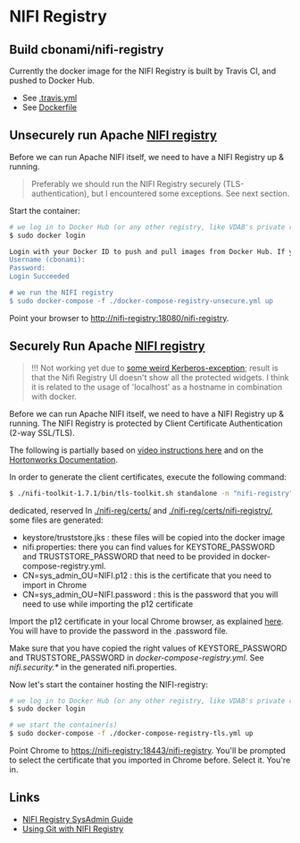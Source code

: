 # NIFI Registry

## Build cbonami/nifi-registry

Currently the docker image for the NIFI Registry is built by Travis CI, and pushed to Docker Hub.

* See [.travis.yml](./.travis.yml)
* See [Dockerfile](./Dockerfile)

## Unsecurely run Apache [NIFI registry](https://hub.docker.com/r/apache/nifi-registry/)

Before we can run Apache NIFI itself, we need to have a NIFI Registry up & running.

> Preferably we should run the NIFI Registry securely (TLS-authentication), but I encountered some exceptions. See next section. 

Start the container:

```bash
# we log in to Docker Hub (or any other registry, like VDAB's private registry)
$ sudo docker login

Login with your Docker ID to push and pull images from Docker Hub. If you don't have a Docker ID, head over to https://hub.docker.com to create one.
Username (cbonami): 
Password: 
Login Succeeded

# we run the NIFI registry
$ sudo docker-compose -f ./docker-compose-registry-unsecure.yml up
```

Point your browser to [http://nifi-registry:18080/nifi-registry](http://nifi-registry:18080/nifi-registry).

## Securely Run Apache [NIFI registry](https://hub.docker.com/r/apache/nifi-registry/)

> !!! Not working yet due to [some weird Kerberos-exception](https://community.hortonworks.com/questions/186317/unable-to-obtain-listing-of-buckets.html?childToView=210127#answer-210127); result is that the Nifi Registry UI doesn't show all the protected widgets. I think it is related to the usage of 'localhost' as a hostname in combination with docker.

Before we can run Apache NIFI itself, we need to have a NIFI Registry up & running.
The NIFI Registry is protected by Client Certificate Authentication (2-way SSL/TLS).

The following is partially based on [video instructions here](https://youtu.be/qD03ao3R-a4) and on the [Hortonworks Documentation](https://community.hortonworks.com/content/kbentry/171173/setting-up-a-secure-nifi-to-integrate-with-a-secur.html).

In order to generate the client certificates, execute the following command:

```bash
$ ./nifi-toolkit-1.7.1/bin/tls-toolkit.sh standalone -n "nifi-registry" -C "CN=sys_admin, OU=NIFI" -o ./nifi-reg/certs -O
```
dedicated, reserved
In [./nifi-reg/certs/](./nifi-reg/certs/) and [./nifi-reg/certs/nifi-registry/](./nifi-reg/certs/nifi-registry/), some files are generated:

* keystore/truststore.jks : these files will be copied into the docker image
* nifi.properties: there you can find values for KEYSTORE_PASSWORD and TRUSTSTORE_PASSWORD that need to be provided in docker-compose-registry.yml.
* CN=sys_admin_OU=NIFI.p12 : this is the certificate that you need to import in Chrome
* CN=sys_admin_OU=NIFI.password : this is the password that you will need to use while importing the p12 certificate

Import the p12 certificate in your local Chrome browser, as explained [here](https://support.globalsign.com/customer/portal/articles/1215006-install-pkcs-12-file---linux-ubuntu-using-chrome).
You will have to provide the password in the .password file.

Make sure that you have copied the right values of KEYSTORE_PASSWORD and TRUSTSTORE_PASSWORD in _docker-compose-registry.yml_.
See _nifi.security.*_ in the generated nifi.properties.

Now let's start the container hosting the NIFI-registry: 
```bash
# we log in to Docker Hub (or any other registry, like VDAB's private registry)
$ sudo docker login

# we start the container(s)
$ sudo docker-compose -f ./docker-compose-registry-tls.yml up
```

Point Chrome to [https://nifi-registry:18443/nifi-registry](https://nifi-registry:18443/nifi-registry).
You'll be prompted to select the certificate that you imported in Chrome before. Select it.
You're in.

## Links

* [NIFI Registry SysAdmin Guide](https://nifi.apache.org/docs/nifi-registry-docs/html/administration-guide.html#database-properties)
* [Using Git with NIFI Registry](https://dzone.com/articles/quick-tip-using-git-with-nifi-registry-in-docker)
